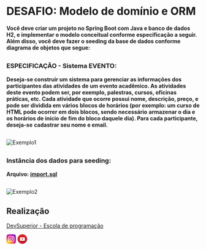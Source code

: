 <h1>DESAFIO: Modelo de domínio e ORM</h1>

**Você deve criar um projeto no Spring Boot com Java e banco de dados H2, e implementar o modelo
conceitual conforme especificação a seguir. Além disso, você deve fazer o seeding da base de dados
conforme diagrama de objetos que segue:**

##

### ESPECIFICAÇÃO - Sistema EVENTO:

**Deseja-se construir um sistema para gerenciar as informações dos participantes das atividades de um**
**evento acadêmico. As atividades deste evento podem ser, por exemplo, palestras, cursos, oficinas**
**práticas, etc. Cada atividade que ocorre possui nome, descrição, preço, e pode ser dividida em vários**
**blocos de horários (por exemplo: um curso de HTML pode ocorrer em dois blocos, sendo necessário**
**armazenar o dia e os horários de início de fim do bloco daquele dia). Para cada participante, deseja-se**
**cadastrar seu nome e email.**

##

![Exemplo1](https://i.imgur.com/VSpME6M.png)

##

### Instância dos dados para seeding:

**Arquivo: [import.sql](https://github.com/joosecj/SpringBoot-FDM/blob/main/DesafioDois/src/main/resources/import.sql)**

##

![Exemplo2](https://i.imgur.com/WEjvUct.png)







## Realização

[DevSuperior - Escola de programação](https://devsuperior.com.br/)

[![DevSuperior no Instagram](https://raw.githubusercontent.com/devsuperior/bds-assets/main/ds/ig-icon.png)](https://instagram.com/devsuperior.ig) ![DevSuperior no Youtube](https://raw.githubusercontent.com/devsuperior/bds-assets/main/ds/yt-icon.png)
